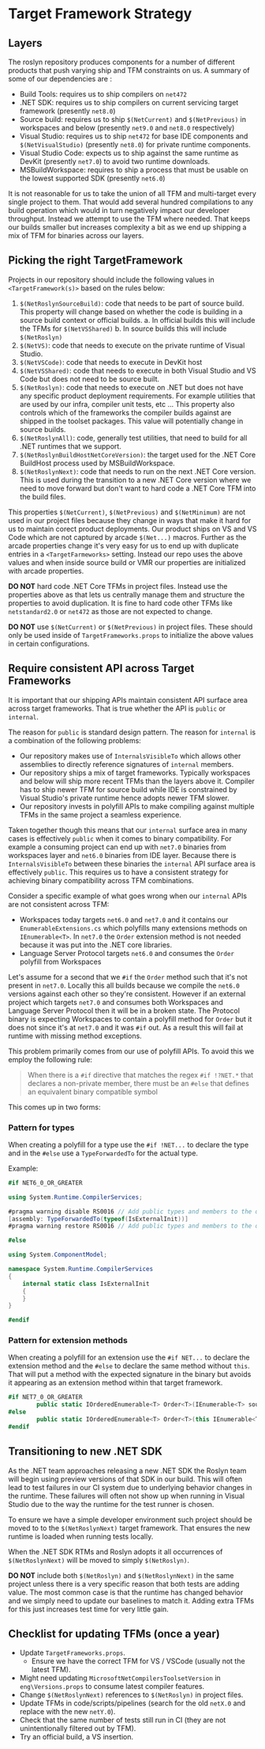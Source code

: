 # Target Framework Strategy

## Layers

The roslyn repository produces components for a number of different products that push varying ship and TFM constraints on us. A summary of some of our dependencies are : 

- Build Tools: requires us to ship compilers on `net472`
- .NET SDK: requires us to ship compilers on current servicing target framework (presently `net8.0`)
- Source build: requires us to ship `$(NetCurrent)` and `$(NetPrevious)` in workspaces and below (presently `net9.0` and `net8.0` respectively)
- Visual Studio: requires us to ship `net472` for base IDE components and `$(NetVisualStudio)` (presently `net8.0`) for private runtime components.
- Visual Studio Code: expects us to ship against the same runtime as DevKit (presently `net7.0`) to avoid two runtime downloads.
- MSBuildWorkspace: requires to ship a process that must be usable on the lowest supported SDK (presently `net6.0`)

It is not reasonable for us to take the union of all TFM and multi-target every single project to them. That would add several hundred compilations to any build operation which would in turn negatively impact our developer throughput. Instead we attempt to use the TFM where needed. That keeps our builds smaller but increases complexity a bit as we end up shipping a mix of TFM for binaries across our layers.

## Picking the right TargetFramework

Projects in our repository should include the following values in `<TargetFramework(s)>` based on the rules below:

1. `$(NetRoslynSourceBuild)`: code that needs to be part of source build. This property will change based on whether the code is building in a source build context or official builds. 
  a. In official builds this will include the TFMs for `$(NetVSShared)`
  b. In source builds this will include `$(NetRoslyn)`
2. `$(NetVS)`: code that needs to execute on the private runtime of Visual Studio.
3. `$(NetVSCode)`: code that needs to execute in DevKit host
4. `$(NetVSShared)`: code that needs to execute in both Visual Studio and VS Code but does not need to be source built.
5. `$(NetRoslyn)`: code that needs to execute on .NET but does not have any specific product deployment requirements. For example utilities that are used by our infra, compiler unit tests, etc ... This property also controls which of the frameworks the compiler builds against are shipped in the toolset packages. This value will potentially change in source builds.
6. `$(NetRoslynAll)`: code, generally test utilities, that need to build for all .NET runtimes that we support.
7. `$(NetRoslynBuildHostNetCoreVersion)`: the target used for the .NET Core BuildHost process used by MSBuildWorkspace.
8. `$(NetRoslynNext)`: code that needs to run on the next .NET Core version. This is used during the transition to a new .NET Core version where we need to move forward but don't want to hard code a .NET Core TFM into the build files.

This properties `$(NetCurrent)`, `$(NetPrevious)` and `$(NetMinimum)` are not used in our project files because they change in ways that make it hard for us to maintain corect product deployments. Our product ships on VS and VS Code which are not captured by arcade `$(Net...)` macros. Further as the arcade properties change it's very easy for us to end up with duplicate entries in a `<TargetFarmeworks>` setting. Instead our repo uses the above values and when inside source build or VMR our properties are initialized with arcade properties.

**DO NOT** hard code .NET Core TFMs in project files. Instead use the properties above as that lets us centrally manage them and structure the properties to avoid duplication. It is fine to hard code other TFMs like `netstandard2.0` or `net472` as those are not expected to change.

**DO NOT** use `$(NetCurrent)` or `$(NetPrevious)` in project files. These should only be used inside of `TargetFrameworks.props` to initialize the above values in certain configurations.

## Require consistent API across Target Frameworks

It is important that our shipping APIs maintain consistent API surface area across target frameworks. That is true whether the API is `public` or `internal`.

The reason for `public` is standard design pattern. The reason for `internal` is a combination of the following problems:

- Our repository makes use of `InternalsVisibleTo` which allows other assemblies to directly reference signatures of `internal` members.
- Our repository ships a mix of target frameworks. Typically workspaces and below will ship more recent TFMs than the layers above it. Compiler has to ship newer TFM for source build while IDE is constrained by Visual Studio's private runtime hence adopts newer TFM slower.
- Our repository invests in polyfill APIs to make compiling against multiple TFMs in the same project a seamless experience.

Taken together though this means that our `internal` surface area in many cases is effectively `public` when it comes to binary compatibility. For example a consuming project can end up with `net7.0` binaries from workspaces layer and `net6.0` binaries from IDE layer. Because there is `InternalsVisibleTo` between these binaries the `internal` API surface area is effectively `public`. This requires us to have a consistent strategy for achieving binary compatibility across TFM combinations.

Consider a specific example of what goes wrong when our `internal` APIs are not consistent across TFM:

- Workspaces today targets `net6.0` and `net7.0` and it contains our `EnumerableExtensions.cs` which polyfills many extensions methods on `IEnumerable<T>`. In `net7.0` the `Order` extension method is not needed because it was put into the .NET core libraries.
- Language Server Protocol targets `net6.0` and consumes the `Order` polyfill from Workspaces

Let's assume for a second that we `#if` the `Order` method such that it's not present in `net7.0`.  Locally this all builds because we compile the `net6.0` versions against each other so they're consistent. However if an external project which targets `net7.0` and consumes both Workspaces and Language Server Protocol then it will be in a broken state. The Protocol binary is expecting Workspaces to contain a polyfill method for `Order` but it does not since it's at `net7.0` and it was `#if` out. As a result this will fail at runtime with missing method exceptions.

This problem primarily comes from our use of polyfill APIs. To avoid this we employ the following rule:

> When there is a `#if` directive that matches the regex `#if !?NET.*` that declares a non-private member, there must be an `#else` that defines an equivalent binary compatible symbol

This comes up in two forms:

### Pattern for types

When creating a polyfill for a type use the `#if !NET...` to declare the type and in the `#else` use a `TypeForwardedTo` for the actual type.

Example: 

```csharp
#if NET6_0_OR_GREATER

using System.Runtime.CompilerServices;

#pragma warning disable RS0016 // Add public types and members to the declared API (this is a supporting forwarder for an internal polyfill API)
[assembly: TypeForwardedTo(typeof(IsExternalInit))]
#pragma warning restore RS0016 // Add public types and members to the declared API

#else

using System.ComponentModel;

namespace System.Runtime.CompilerServices
{
    internal static class IsExternalInit
    {
    }
}

#endif
```

### Pattern for extension methods

When creating a polyfill for an extension use the `#if NET...` to declare the extension method and the `#else` to declare the same method without `this`. That will put a method with the expected signature in the binary but avoids it appearing as an extension method within that target framework.

```csharp
#if NET7_0_OR_GREATER
        public static IOrderedEnumerable<T> Order<T>(IEnumerable<T> source) where T : IComparable<T>
#else
        public static IOrderedEnumerable<T> Order<T>(this IEnumerable<T> source) where T : IComparable<T>
#endif
```

## Transitioning to new .NET SDK

As the .NET team approaches releasing a new .NET SDK the Roslyn team will begin using preview versions of that SDK in our build. This will often lead to test failures in our CI system due to underlying behavior changes in the runtime. These failures will often not show up when running in Visual Studio due to the way the runtime for the test runner is chosen.

To ensure we have a simple developer environment such project should be moved to to the `$(NetRoslynNext)` target framework. That ensures the new runtime is loaded when running tests locally.

When the .NET SDK RTMs and Roslyn adopts it all occurrences of `$(NetRoslynNext)` will be moved to simply `$(NetRoslyn)`.

**DO NOT** include both `$(NetRoslyn)` and `$(NetRoslynNext)` in the same project unless there is a very specific reason that both tests are adding value. The most common case is that the runtime has changed behavior and we simply need to update our baselines to match it. Adding extra TFMs for this just increases test time for very little gain.

## Checklist for updating TFMs (once a year)

- Update `TargetFrameworks.props`.
  - Ensure we have the correct TFM for VS / VSCode (usually not the latest TFM).
- Might need updating `MicrosoftNetCompilersToolsetVersion` in `eng\Versions.props` to consume latest compiler features.
- Change `$(NetRoslynNext)` references to `$(NetRoslyn)` in project files.
- Update TFMs in code/scripts/pipelines (search for the old `netX.0` and replace with the new `netY.0`).
- Check that the same number of tests still run in CI (they are not unintentionally filtered out by TFM).
- Try an official build, a VS insertion.
